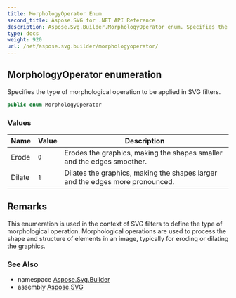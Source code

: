 ```yaml
---
title: MorphologyOperator Enum
second_title: Aspose.SVG for .NET API Reference
description: Aspose.Svg.Builder.MorphologyOperator enum. Specifies the type of morphological operation to be applied in SVG filters
type: docs
weight: 920
url: /net/aspose.svg.builder/morphologyoperator/
---
```

## MorphologyOperator enumeration

Specifies the type of morphological operation to be applied in SVG filters.

```csharp
public enum MorphologyOperator
```

### Values

| Name | Value | Description |
| --- | --- | --- |
| Erode | `0` | Erodes the graphics, making the shapes smaller and the edges smoother. |
| Dilate | `1` | Dilates the graphics, making the shapes larger and the edges more pronounced. |

## Remarks

This enumeration is used in the context of SVG filters to define the type of morphological operation. Morphological operations are used to process the shape and structure of elements in an image, typically for eroding or dilating the graphics.

### See Also

* namespace [Aspose.Svg.Builder](../../aspose.svg.builder/)
* assembly [Aspose.SVG](../../)
